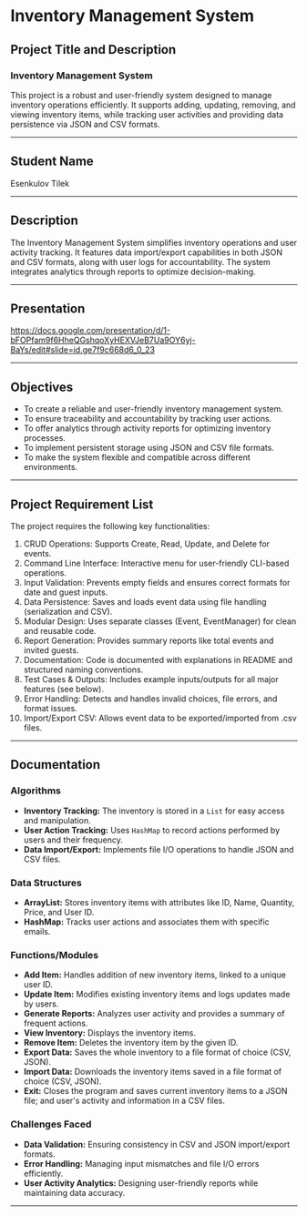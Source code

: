 # Inventory Management System

## Project Title and Description
### Inventory Management System
This project is a robust and user-friendly system designed to manage inventory operations efficiently. It supports adding, updating, removing, and viewing inventory items, while tracking user activities and providing data persistence via JSON and CSV formats.

---

## Student Name
Esenkulov Tilek

---

## Description
The Inventory Management System simplifies inventory operations and user activity tracking. It features data import/export capabilities in both JSON and CSV formats, along with user logs for accountability. The system integrates analytics through reports to optimize decision-making.

---

## Presentation
https://docs.google.com/presentation/d/1-bFOPfam9f6HheQGshqoXyHEXVJeB7Ua9OY6yj-BaYs/edit#slide=id.ge7f9c668d6_0_23 

---

## Objectives
- To create a reliable and user-friendly inventory management system.
- To ensure traceability and accountability by tracking user actions.
- To offer analytics through activity reports for optimizing inventory processes.
- To implement persistent storage using JSON and CSV file formats.
- To make the system flexible and compatible across different environments.

---

## Project Requirement List
The project requires the following key functionalities:
1. CRUD Operations: Supports Create, Read, Update, and Delete for events.
2. Command Line Interface: Interactive menu for user-friendly CLI-based operations.
3. Input Validation: Prevents empty fields and ensures correct formats for date and guest inputs.
4. Data Persistence: Saves and loads event data using file handling (serialization and CSV).
5. Modular Design: Uses separate classes (Event, EventManager) for clean and reusable code.
6. Report Generation: Provides summary reports like total events and invited guests.
7. Documentation: Code is documented with explanations in README and structured naming conventions.
8. Test Cases & Outputs: Includes example inputs/outputs for all major features (see below).
9. Error Handling: Detects and handles invalid choices, file errors, and format issues.
10. Import/Export CSV: Allows event data to be exported/imported from .csv files.

---

## Documentation
### Algorithms
- **Inventory Tracking:** The inventory is stored in a `List` for easy access and manipulation.
- **User Action Tracking:** Uses `HashMap` to record actions performed by users and their frequency.
- **Data Import/Export:** Implements file I/O operations to handle JSON and CSV files.

### Data Structures
- **ArrayList:** Stores inventory items with attributes like ID, Name, Quantity, Price, and User ID.
- **HashMap:** Tracks user actions and associates them with specific emails.

### Functions/Modules
- **Add Item:** Handles addition of new inventory items, linked to a unique user ID.
- **Update Item:** Modifies existing inventory items and logs updates made by users.
- **Generate Reports:** Analyzes user activity and provides a summary of frequent actions.
- **View Inventory:** Displays the inventory items.
- **Remove Item:** Deletes the inventory item by the given ID.
- **Export Data:** Saves the whole inventory to a file format of choice (CSV, JSON).
- **Import Data:** Downloads the inventory items saved in a file format of choice (CSV, JSON).
- **Exit:** Closes the program and saves current inventory items to a JSON file; and user's activity and information in a CSV files.

### Challenges Faced
- **Data Validation:** Ensuring consistency in CSV and JSON import/export formats.
- **Error Handling:** Managing input mismatches and file I/O errors efficiently.
- **User Activity Analytics:** Designing user-friendly reports while maintaining data accuracy.

---

